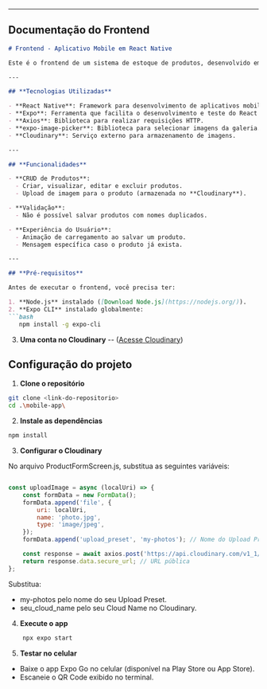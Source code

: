 
---

## **Documentação do Frontend**

```markdown
# Frontend - Aplicativo Mobile em React Native

Este é o frontend de um sistema de estoque de produtos, desenvolvido em **React Native**. O app permite que o usuário realize operações de **CRUD** e faça upload de imagens através da galeria do celular.

---

## **Tecnologias Utilizadas**

- **React Native**: Framework para desenvolvimento de aplicativos mobile.
- **Expo**: Ferramenta que facilita o desenvolvimento e teste do React Native.
- **Axios**: Biblioteca para realizar requisições HTTP.
- **expo-image-picker**: Biblioteca para selecionar imagens da galeria.
- **Cloudinary**: Serviço externo para armazenamento de imagens.

---

## **Funcionalidades**

- **CRUD de Produtos**:
  - Criar, visualizar, editar e excluir produtos.
  - Upload de imagem para o produto (armazenada no **Cloudinary**).

- **Validação**:
  - Não é possível salvar produtos com nomes duplicados.

- **Experiência do Usuário**:
  - Animação de carregamento ao salvar um produto.
  - Mensagem específica caso o produto já exista.

---

## **Pré-requisitos**

Antes de executar o frontend, você precisa ter:

1. **Node.js** instalado ([Download Node.js](https://nodejs.org/)).
2. **Expo CLI** instalado globalmente:
```bash
   npm install -g expo-cli
```
3. **Uma conta no Cloudinary** -- ([Acesse Cloudinary](https://cloudinary.com/home))


## **Configuração do projeto**

1. **Clone o repositório**
```bash
git clone <link-do-repositorio>
cd .\mobile-app\
```

2. **Instale as dependências**
```bash
npm install
```

3. **Configurar o Cloudinary**

No arquivo ProductFormScreen.js, substitua as seguintes variáveis:

```JavaScript

const uploadImage = async (localUri) => {
    const formData = new FormData();
    formData.append('file', {
        uri: localUri,
        name: 'photo.jpg',
        type: 'image/jpeg',
    });
    formData.append('upload_preset', 'my-photos'); // Nome do Upload Preset no Cloudinary

    const response = await axios.post('https://api.cloudinary.com/v1_1/seu_cloud_name/image/upload', formData);
    return response.data.secure_url; // URL pública
};

```

Substitua:

- my-photos pelo nome do seu Upload Preset.
- seu_cloud_name pelo seu Cloud Name no Cloudinary.


4. **Execute o app**

```bash
    npx expo start
```

5. **Testar no celular**

- Baixe o app Expo Go no celular (disponível na Play Store ou App Store).
- Escaneie o QR Code exibido no terminal.

